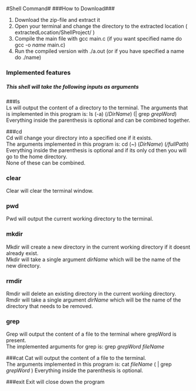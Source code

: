 #Shell Command#
###How to Download### 
1. Download the zip-file and extract it
2. Open your terminal and change the directory to the extracted location ( extractedLocation/ShellProject/ )
3. Compile the main file with gcc main.c (if you want specified name do gcc -o _name_ main.c)
4. Run the compiled version with ./a.out (or if you have specified a name do ./name)


### Implemented features ###
##### This shell will take the following inputs as arguments #####
###ls   
Ls will output the content of a directory to the terminal. The arguments that is implemented in this program is: ls (-a) (/_DirName_) (| grep _grepWord_)   
Everything inside the parenthesis is optional and can be combined together.

###cd   
Cd will change your directory into a specified one if it exists.   
The arguments implemented in this program is: cd (~) (_DirName_) (_/fullPath_)   
Everything inside the parenthesis is optional and if its only cd then you will go to the home directory.   
None of these can be combined.

### clear
Clear will clear the terminal window.

### pwd
Pwd will output the current working directory to the terminal.

### mkdir
Mkdir will create a new directory in the current working directory if it doesnt already exist.  
Mkdir will take a single argument _dirName_ which will be the name of the new directory.
 
### rmdir
Rmdir will delete an existing directory in the current working directory.  
Rmdir will take a single argument _dirName_ which will be the name of the directory that needs to be removed.

### grep
Grep will output the content of a file to the terminal where grepWord is present.   
The implemented arguments for grep is: grep _grepWord_ _fileName_

###cat
Cat will output the content of a file to the terminal.   
The arguments implemented in this program is: cat _fileName_ ( | grep _grepWord_ )
Everything inside the parenthesis is optional.   

###exit 
Exit will close down the program
